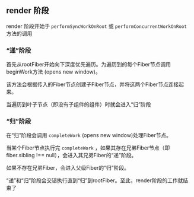 ## render 阶段
render 阶段开始于 `performSyncWorkOnRoot` 或 `performConcurrentWorkOnRoot` 方法的调用

### **“递”阶段**
首先从rootFiber开始向下深度优先遍历。为遍历到的每个Fiber节点调用beginWork方法 (opens new window)。

该方法会根据传入的Fiber节点创建子Fiber节点，并将这两个Fiber节点连接起来。

当遍历到叶子节点（即没有子组件的组件）时就会进入“归”阶段

### **“归”阶段**
在“归”阶段会调用 `completeWork` (opens new window)处理Fiber节点。

当某个Fiber节点执行完 `completeWork` ，如果其存在兄弟Fiber节点（即fiber.sibling !== null），会进入其兄弟Fiber的“递”阶段。

如果不存在兄弟Fiber，会进入父级Fiber的“归”阶段。

“递”和“归”阶段会交错执行直到“归”到rootFiber。至此，render阶段的工作就结束了
